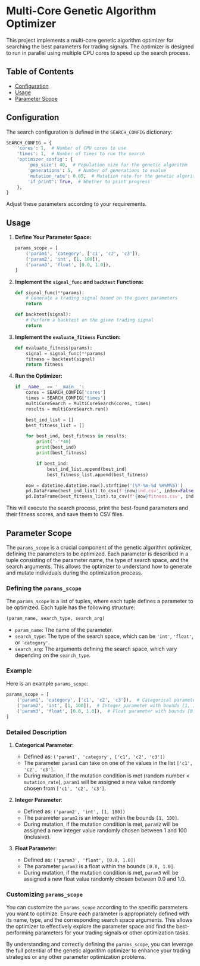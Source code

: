 # Multi-Core Genetic Algorithm Optimizer

This project implements a multi-core genetic algorithm optimizer for searching the best parameters for trading signals. The optimizer is designed to run in parallel using multiple CPU cores to speed up the search process.

## Table of Contents

- [Configuration](#configuration)
- [Usage](#usage)
- [Parameter Scope](#parameter-scope)

## Configuration

The search configuration is defined in the `SEARCH_CONFIG` dictionary:

```python
SEARCH_CONFIG = {
    'cores': 1,  # Number of CPU cores to use
    'times': 1,  # Number of times to run the search
    'optimizer_config': {
        'pop_size': 40,  # Population size for the genetic algorithm
        'generations': 5,  # Number of generations to evolve
        'mutation_rate': 0.05,  # Mutation rate for the genetic algorithm
        'if_print': True,  # Whether to print progress
    },
}
```

Adjust these parameters according to your requirements.

## Usage

1. **Define Your Parameter Space:**

    ```python
    params_scope = [
        ('param1', 'category', ['c1', 'c2', 'c3']),
        ('param2', 'int', [1, 100]),
        ('param3', 'float', [0.0, 1.0]),
    ]
    ```

2. **Implement the `signal_func` and `backtest` Functions:**

    ```python
    def signal_func(**params):
        # Generate a trading signal based on the given parameters
        return

    def backtest(signal):
        # Perform a backtest on the given trading signal
        return
    ```

3. **Implement the `evaluate_fitness` Function:**

    ```python
    def evaluate_fitness(params):
        signal = signal_func(**params)
        fitness = backtest(signal)
        return fitness
    ```

4. **Run the Optimizer:**

    ```python
    if __name__ == '__main__':
        cores = SEARCH_CONFIG['cores']
        times = SEARCH_CONFIG['times']
        multiCoreSearch = MultiCoreSearch(cores, times)
        results = multiCoreSearch.run()

        best_ind_list = []
        best_fitness_list = []

        for best_ind, best_fitness in results:
            print('-'*40)
            print(best_ind)
            print(best_fitness)

            if best_ind:
                best_ind_list.append(best_ind)
                best_fitness_list.append(best_fitness)

        now = datetime.datetime.now().strftime('(%Y-%m-%d %H%M%S)')
        pd.DataFrame(best_ind_list).to_csv(f'{now}ind.csv', index=False)
        pd.DataFrame(best_fitness_list).to_csv(f'{now}fitness.csv', index=False)
    ```

This will execute the search process, print the best-found parameters and their fitness scores, and save them to CSV files.

## Parameter Scope

The `params_scope` is a crucial component of the genetic algorithm optimizer, defining the parameters to be optimized. Each parameter is described in a tuple consisting of the parameter name, the type of search space, and the search arguments. This allows the optimizer to understand how to generate and mutate individuals during the optimization process.

### Defining the `params_scope`

The `params_scope` is a list of tuples, where each tuple defines a parameter to be optimized. Each tuple has the following structure:

```python
(param_name, search_type, search_arg)
```

- `param_name`: The name of the parameter.
- `search_type`: The type of the search space, which can be `'int'`, `'float'`, or `'category'`.
- `search_arg`: The arguments defining the search space, which vary depending on the `search_type`.

### Example

Here is an example `params_scope`:

```python
params_scope = [
    ('param1', 'category', ['c1', 'c2', 'c3']),  # Categorical parameter
    ('param2', 'int', [1, 100]),  # Integer parameter with bounds [1, 100]
    ('param3', 'float', [0.0, 1.0]),  # Float parameter with bounds [0.0, 1.0]
]
```

### Detailed Description

1. **Categorical Parameter**:
    - Defined as: `('param1', 'category', ['c1', 'c2', 'c3'])`
    - The parameter `param1` can take on one of the values in the list `['c1', 'c2', 'c3']`.
    - During mutation, if the mutation condition is met (random number < `mutation_rate`), `param1` will be assigned a new value randomly chosen from `['c1', 'c2', 'c3']`.

2. **Integer Parameter**:
    - Defined as: `('param2', 'int', [1, 100])`
    - The parameter `param2` is an integer within the bounds `[1, 100]`.
    - During mutation, if the mutation condition is met, `param2` will be assigned a new integer value randomly chosen between 1 and 100 (inclusive).

3. **Float Parameter**:
    - Defined as: `('param3', 'float', [0.0, 1.0])`
    - The parameter `param3` is a float within the bounds `[0.0, 1.0]`.
    - During mutation, if the mutation condition is met, `param3` will be assigned a new float value randomly chosen between 0.0 and 1.0.

### Customizing `params_scope`

You can customize the `params_scope` according to the specific parameters you want to optimize. Ensure each parameter is appropriately defined with its name, type, and the corresponding search space arguments. This allows the optimizer to effectively explore the parameter space and find the best-performing parameters for your trading signals or other optimization tasks.

By understanding and correctly defining the `params_scope`, you can leverage the full potential of the genetic algorithm optimizer to enhance your trading strategies or any other parameter optimization problems.